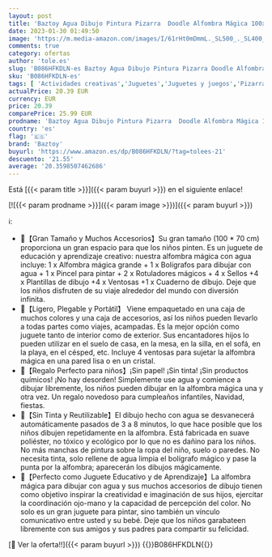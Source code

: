 ```yaml
---
layout: post
title: 'Baztoy Agua Dibujo Pintura Pizarra  Doodle Alfombra Mágica 100x70CM  Agua Doodle Estera de Agua Doodle Juguetes para Niñas 2 3 4 5 6 7 8 Años  Juguete Educativo Regalos Cumpleaños Navidad'
date: 2023-01-30 01:49:50
image: 'https://m.media-amazon.com/images/I/61rHt0mDmmL._SL500_._SL400_.jpg'
comments: true
category: ofertas
author: 'tole.es'
slug: 'B086HFKDLN-es Baztoy Agua Dibujo Pintura Pizarra Doodle Alfombra Mágica...'
sku: 'B086HFKDLN-es'
tags: [ 'Actividades creativas','Juguetes','Juguetes y juegos','Pizarras mágicas para niños','Pizarras para niños','baztoy','navidad','🇪🇸', ]
actualPrice: 20.39 EUR
currency: EUR
price: 20.39
comparePrice: 25.99 EUR
prodname: 'Baztoy Agua Dibujo Pintura Pizarra  Doodle Alfombra Mágica 100x70CM  Agua Doodle Estera de Agua Doodle Juguetes para Niñas 2 3 4 5 6 7 8 Años  Juguete Educativo Regalos Cumpleaños Navidad'
country: 'es'
flag: '🇪🇸'
brand: 'Baztoy'
buyurl: 'https://www.amazon.es/dp/B086HFKDLN/?tag=tolees-21'
descuento: '21.55'
average: '20.3598507462686'
---
```


Está [{{< param title >}}]({{< param buyurl >}}) en el siguiente enlace!

[![{{< param prodname >}}]({{< param image >}})]({{< param buyurl >}})

ℹ️:

- 🎨【Gran Tamaño y Muchos Accesorios】Su gran tamaño (100 * 70 cm) proporciona un gran espacio para que los niños pinten. Es un juguete de educación y aprendizaje creativo: nuestra alfombra mágica con agua incluye: 1 x Alfombra mágica grande + 1 x Bolígrafos para dibujar con agua + 1 x Pincel para pintar + 2 x Rotuladores mágicos + 4 x Sellos +4 x Plantillas de dibujo +4 x Ventosas +1 x Cuaderno de dibujo. Deje que los niños disfruten de su viaje alrededor del mundo con diversión infinita.
- 🎨【Ligero, Plegable y Portátil】 Viene empaquetado en una caja de muchos colores y una caja de accesorios, así los niños pueden llevarlo a todas partes como viajes, acampadas. Es la mejor opción como juguete tanto de interior como de exterior. Sus encantadores hijos lo pueden utilizar en el suelo de casa, en la mesa, en la silla, en el sofá, en la playa, en el césped, etc. Incluye 4 ventosas para sujetar la alfombra mágica en una pared lisa o en un cristal.
- 🎨【Regalo Perfecto para niños】¡Sin papel! ¡Sin tinta! ¡Sin productos químicos! ¡No hay desorden! Simplemente use agua y comience a dibujar libremente, los niños pueden dibujar en la alfombra mágica una y otra vez. Un regalo novedoso para cumpleaños infantiles, Navidad, fiestas.
- 🎨【Sin Tinta y Reutilizable】El dibujo hecho con agua se desvanecerá automáticamente pasados de 3 a 8 minutos, lo que hace posible que los niños dibujen repetidamente en la alfombra. Está fabricada en suave poliéster, no tóxico y ecológico por lo que no es dañino para los niños. No más manchas de pintura sobre la ropa del niño, suelo o paredes. No necesita tinta, solo rellene de agua limpia el bolígrafo mágico y pase la punta por la alfombra; aparecerán los dibujos mágicamente.
- 🎨【Perfecto como Juguete Educativo y de Aprendizaje】La alfombra mágica para dibujar con agua y sus muchos accesorios de dibujo tienen como objetivo inspirar la creatividad e imaginación de sus hijos, ejercitar la coordinación ojo-mano y la capacidad de percepción del color. No solo es un gran juguete para pintar, sino también un vínculo comunicativo entre usted y su bebé. Deje que los niños garabateen libremente con sus amigos y sus padres para compartir su felicidad.

[🛒 Ver la oferta!!]({{< param buyurl >}})
{{<world>}}B086HFKDLN{{</world>}}

